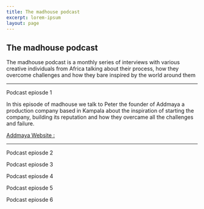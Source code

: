 ```yaml
---
title: The madhouse podcast
excerpt: lorem-ipsum
layout: page
---
```

## The madhouse podcast

The madhouse podcast is a monthly series of interviews with various creative individuals from Africa talking about their process, how they overcome challenges and how they bare inspired by the world around them

---

Podcast epiosde 1



In this episode of madhouse we talk to Peter the founder of Addmaya a production company based in Kampala about the inspiration of starting the company, building its reputation and how they overcame all the challenges and failure.

[Addmaya Website :](www.addmaya.com) 

---

Podcast epiosde 2

Podcast epiosde 3

Podcast epiosde 4

Podcast epiosde 5

Podcast epiosde 6

